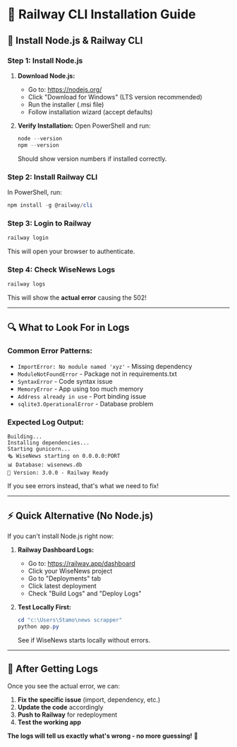 # 🚀 Railway CLI Installation Guide

## 📱 **Install Node.js & Railway CLI**

### **Step 1: Install Node.js**
1. **Download Node.js:**
   - Go to: https://nodejs.org/
   - Click "Download for Windows" (LTS version recommended)
   - Run the installer (.msi file)
   - Follow installation wizard (accept defaults)

2. **Verify Installation:**
   Open PowerShell and run:
   ```powershell
   node --version
   npm --version
   ```
   Should show version numbers if installed correctly.

### **Step 2: Install Railway CLI**
In PowerShell, run:
```powershell
npm install -g @railway/cli
```

### **Step 3: Login to Railway**
```powershell
railway login
```
This will open your browser to authenticate.

### **Step 4: Check WiseNews Logs**
```powershell
railway logs
```
This will show the **actual error** causing the 502!

---

## 🔍 **What to Look For in Logs**

### **Common Error Patterns:**
- `ImportError: No module named 'xyz'` - Missing dependency
- `ModuleNotFoundError` - Package not in requirements.txt
- `SyntaxError` - Code syntax issue
- `MemoryError` - App using too much memory
- `Address already in use` - Port binding issue
- `sqlite3.OperationalError` - Database problem

### **Expected Log Output:**
```
Building...
Installing dependencies...
Starting gunicorn...
🗞️ WiseNews starting on 0.0.0.0:PORT
📊 Database: wisenews.db
🚀 Version: 3.0.0 - Railway Ready
```

If you see errors instead, that's what we need to fix!

---

## ⚡ **Quick Alternative (No Node.js)**

If you can't install Node.js right now:

1. **Railway Dashboard Logs:**
   - Go to: https://railway.app/dashboard
   - Click your WiseNews project
   - Go to "Deployments" tab
   - Click latest deployment
   - Check "Build Logs" and "Deploy Logs"

2. **Test Locally First:**
   ```powershell
   cd "c:\Users\Stamo\news scrapper"
   python app.py
   ```
   See if WiseNews starts locally without errors.

---

## 🎯 **After Getting Logs**

Once you see the actual error, we can:
1. **Fix the specific issue** (import, dependency, etc.)
2. **Update the code** accordingly
3. **Push to Railway** for redeployment
4. **Test the working app**

**The logs will tell us exactly what's wrong - no more guessing!** 🎯
